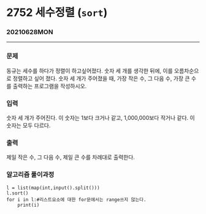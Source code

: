 # 2752 세수정렬 (`sort`)
### 20210628MON
-----------
### 문제
동규는 세수를 하다가 정렬이 하고싶어졌다.
숫자 세 개를 생각한 뒤에, 이를 오름차순으로 정렬하고 싶어 졌다.
숫자 세 개가 주어졌을 때, 가장 작은 수, 그 다음 수, 가장 큰 수를 출력하는 프로그램을 작성하시오.
### 입력
숫자 세 개가 주어진다. 이 숫자는 1보다 크거나 같고, 1,000,000보다 작거나 같다. 이 숫자는 모두 다르다.
### 출력
제일 작은 수, 그 다음 수, 제일 큰 수를 차례대로 출력한다.
### 알고리즘 풀이과정
```
l = list(map(int,input().split()))
l.sort()
for i in l:#리스트요소에 대한 for문에서는 range쓰지 않는다.
    print(i)
```
